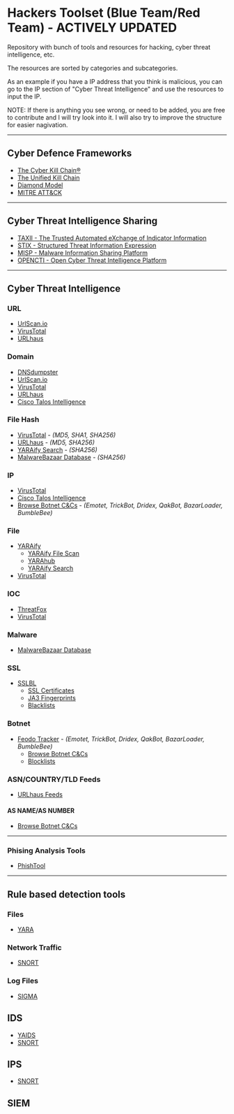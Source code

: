 # Hackers Toolset (Blue Team/Red Team) - ACTIVELY UPDATED
Repository with bunch of tools and resources for hacking, cyber threat intelligence, etc.

The resources are sorted by categories and subcategories.

As an example if you have a IP address that you think is malicious, you can go to the IP section of "Cyber Threat Intelligence" and use the resources to input the IP.

NOTE: If there is anything you see wrong, or need to be added, you are free to contribute and I will try look into it. I will also try to improve the structure for easier nagivation.

- - - 

## Cyber Defence Frameworks
* [The Cyber Kill Chain®](https://www.lockheedmartin.com/en-us/capabilities/cyber/cyber-kill-chain.html)
* [The Unified Kill Chain](https://www.unifiedkillchain.com/)
* [Diamond Model](https://www.activeresponse.org/wp-content/uploads/2013/07/diamond.pdf)
* [MITRE ATT&CK](https://attack.mitre.org/)

- - - 

## Cyber Threat Intelligence Sharing

* [TAXII - The Trusted Automated eXchange of Indicator Information](https://oasis-open.github.io/cti-documentation/taxii/intro)
* [STIX - Structured Threat Information Expression](https://oasis-open.github.io/cti-documentation/stix/intro)
* [MISP - Malware Information Sharing Platform](https://www.misp-project.org/)
* [OPENCTI - Open Cyber Threat Intelligence Platform](https://www.filigran.io/en/products/opencti/)

- - - 

## Cyber Threat Intelligence

### URL
* [UrlScan.io](https://urlscan.io/)
* [VirusTotal](https://www.virustotal.com/gui/home/url)
* [URLhaus](https://urlhaus.abuse.ch/browse/)

### Domain
* [DNSdumpster](https://dnsdumpster.com/)
* [UrlScan.io](https://urlscan.io/)
* [VirusTotal](https://www.virustotal.com/gui/home/url)
* [URLhaus](https://urlhaus.abuse.ch/browse/)
* [Cisco Talos Intelligence](https://talosintelligence.com/reputation_center)

### File Hash
* [VirusTotal](https://www.virustotal.com/gui/home/search) - *(MD5, SHA1, SHA256)*
* [URLhaus](https://urlhaus.abuse.ch/browse/) - *(MD5, SHA256)*
* [YARAify Search](https://yaraify.abuse.ch/search/) - *(SHA256)*
* [MalwareBazaar Database](https://bazaar.abuse.ch/browse/) - *(SHA256)*

### IP
* [VirusTotal](https://www.virustotal.com/gui/home/search)
* [Cisco Talos Intelligence](https://talosintelligence.com/reputation_center)
* [Browse Botnet C&Cs](https://feodotracker.abuse.ch/browse/) - *(Emotet, TrickBot, Dridex, QakBot, BazarLoader, BumbleBee)*

### File
* [YARAify](https://yaraify.abuse.ch/)
    - [YARAify File Scan](https://yaraify.abuse.ch/scan/)
    - [YARAhub](https://yaraify.abuse.ch/yarahub/)
    - [YARAify Search](https://yaraify.abuse.ch/search/)
* [VirusTotal](https://www.virustotal.com/gui/home/upload)

### IOC
* [ThreatFox](https://threatfox.abuse.ch/browse/)
* [VirusTotal](https://www.virustotal.com/gui/home/search)

### Malware
* [MalwareBazaar Database](https://bazaar.abuse.ch/browse/)

### SSL
* [SSLBL](https://sslbl.abuse.ch/)
    - [SSL Certificates](https://sslbl.abuse.ch/ssl-certificates/)
    - [JA3 Fingerprints](https://sslbl.abuse.ch/ja3-fingerprints/)
    - [Blacklists](https://sslbl.abuse.ch/blacklist/)
    
### Botnet
* [Feodo Tracker](https://feodotracker.abuse.ch/) - *(Emotet, TrickBot, Dridex, QakBot, BazarLoader, BumbleBee)*
    - [Browse Botnet C&Cs](https://feodotracker.abuse.ch/browse/)
    - [Blocklists](https://feodotracker.abuse.ch/blocklist/)

### ASN/COUNTRY/TLD Feeds
* [URLhaus Feeds](https://urlhaus.abuse.ch/feeds/)

#### AS NAME/AS NUMBER
* [Browse Botnet C&Cs](https://feodotracker.abuse.ch/browse/)

- - - 

### Phising Analysis Tools
* [PhishTool](https://www.phishtool.com/)

- - - 

## Rule based detection tools
### Files
* [YARA](https://virustotal.github.io/yara/)
### Network Traffic
* [SNORT](https://www.snort.org/)
### Log Files
* [SIGMA](https://github.com/SigmaHQ/sigma)

## IDS
* [YAIDS](https://yaids.io/)
* [SNORT](https://www.snort.org/)

## IPS
* [SNORT](https://www.snort.org/)

## SIEM

